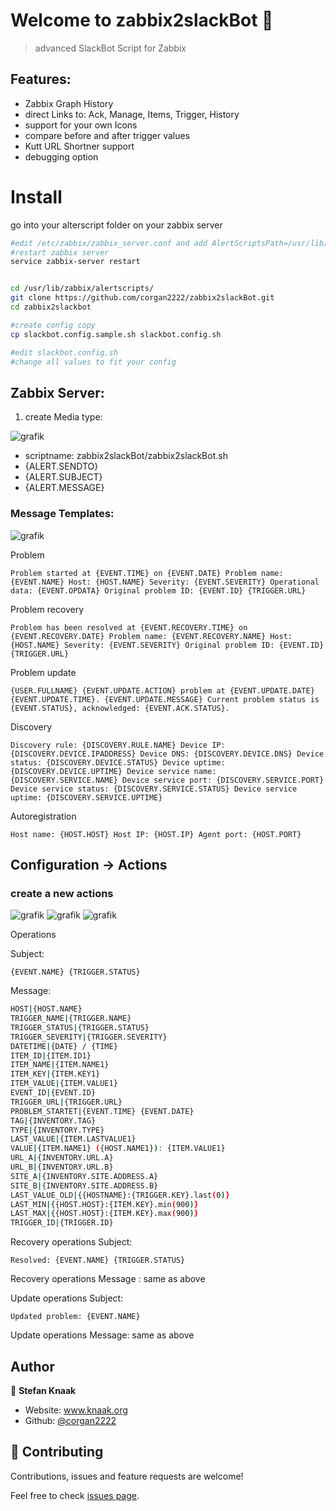 # Welcome to zabbix2slackBot 👋

> advanced SlackBot Script for Zabbix 

## Features:

- Zabbix Graph History
- direct Links to: Ack, Manage, Items, Trigger, History
- support for your own Icons
- compare before and after trigger values
- Kutt URL Shortner support
- debugging option

# Install

go into your alterscript folder on your zabbix server

```sh
#edit /etc/zabbix/zabbix_server.conf and add AlertScriptsPath=/usr/lib/zabbix/alertscripts
#restart zabbix server
service zabbix-server restart


cd /usr/lib/zabbix/alertscripts/
git clone https://github.com/corgan2222/zabbix2slackBot.git
cd zabbix2slackbot

#create config copy
cp slackbot.config.sample.sh slackbot.config.sh

#edit slackbot.config.sh
#change all values to fit your config
```

## Zabbix Server:

1. create Media type:

![grafik](https://user-images.githubusercontent.com/12233951/135848410-f221fd5e-85b4-4fbb-ace5-459f031bcbc5.png)

- scriptname: zabbix2slackBot/zabbix2slackBot.sh
- {ALERT.SENDTO}
- {ALERT.SUBJECT}
- {ALERT.MESSAGE}

### Message Templates:

![grafik](https://user-images.githubusercontent.com/12233951/135848669-b153acfc-40fb-4af5-ad38-a79423e447c4.png)

Problem	

``` Problem started at {EVENT.TIME} on {EVENT.DATE} Problem name: {EVENT.NAME} Host: {HOST.NAME} Severity: {EVENT.SEVERITY} Operational data: {EVENT.OPDATA} Original problem ID: {EVENT.ID} {TRIGGER.URL} ```	


Problem recovery

```Problem has been resolved at {EVENT.RECOVERY.TIME} on {EVENT.RECOVERY.DATE} Problem name: {EVENT.RECOVERY.NAME} Host: {HOST.NAME} Severity: {EVENT.SEVERITY} Original problem ID: {EVENT.ID} {TRIGGER.URL}```	


Problem update

```{USER.FULLNAME} {EVENT.UPDATE.ACTION} problem at {EVENT.UPDATE.DATE} {EVENT.UPDATE.TIME}. {EVENT.UPDATE.MESSAGE} Current problem status is {EVENT.STATUS}, acknowledged: {EVENT.ACK.STATUS}.```	


Discovery

```Discovery rule: {DISCOVERY.RULE.NAME} Device IP: {DISCOVERY.DEVICE.IPADDRESS} Device DNS: {DISCOVERY.DEVICE.DNS} Device status: {DISCOVERY.DEVICE.STATUS} Device uptime: {DISCOVERY.DEVICE.UPTIME} Device service name: {DISCOVERY.SERVICE.NAME} Device service port: {DISCOVERY.SERVICE.PORT} Device service status: {DISCOVERY.SERVICE.STATUS} Device service uptime: {DISCOVERY.SERVICE.UPTIME}```	


Autoregistration

```Host name: {HOST.HOST} Host IP: {HOST.IP} Agent port: {HOST.PORT}```



## Configuration -> Actions

### create a new actions


![grafik](https://user-images.githubusercontent.com/12233951/135849193-d9c6b54f-f03a-4ed8-aa69-7cbe5fa64057.png)
![grafik](https://user-images.githubusercontent.com/12233951/135849239-05e41233-593b-41a1-99a3-0195955b43a0.png)
![grafik](https://user-images.githubusercontent.com/12233951/135849410-01fe204c-b826-4237-86de-dc7a4584c442.png)


Operations

Subject: 

```{EVENT.NAME} {TRIGGER.STATUS}```

Message: 
```sh
HOST|{HOST.NAME}  
TRIGGER_NAME|{TRIGGER.NAME}
TRIGGER_STATUS|{TRIGGER.STATUS}
TRIGGER_SEVERITY|{TRIGGER.SEVERITY}
DATETIME|{DATE} / {TIME}
ITEM_ID|{ITEM.ID1}
ITEM_NAME|{ITEM.NAME1}
ITEM_KEY|{ITEM.KEY1}
ITEM_VALUE|{ITEM.VALUE1}
EVENT_ID|{EVENT.ID}
TRIGGER_URL|{TRIGGER.URL}
PROBLEM_STARTET|{EVENT.TIME} {EVENT.DATE}
TAG|{INVENTORY.TAG}
TYPE|{INVENTORY.TYPE}
LAST_VALUE|{ITEM.LASTVALUE1} 
VALUE|{ITEM.NAME1} ({HOST.NAME1}): {ITEM.VALUE1}
URL_A|{INVENTORY.URL.A} 
URL_B|{INVENTORY.URL.B}
SITE_A|{INVENTORY.SITE.ADDRESS.A}
SITE_B|{INVENTORY.SITE.ADDRESS.B}
LAST_VALUE_OLD|{{HOSTNAME}:{TRIGGER.KEY}.last(0)}
LAST_MIN|{{HOST.HOST}:{ITEM.KEY}.min(900)}
LAST_MAX|{{HOST.HOST}:{ITEM.KEY}.max(900)}
TRIGGER_ID|{TRIGGER.ID}
```

Recovery operations Subject: 
```
Resolved: {EVENT.NAME} {TRIGGER.STATUS}
```

Recovery operations Message : same as above

Update operations Subject: 
```
Updated problem: {EVENT.NAME}
```

Update operations Message: same as above


## Author

👤 **Stefan Knaak**

* Website: www.knaak.org
* Github: [@corgan2222](https://github.com/corgan2222)

## 🤝 Contributing

Contributions, issues and feature requests are welcome!

Feel free to check [issues page](https://github.com/corgan2222/zabbix2slackBot/issues). 

